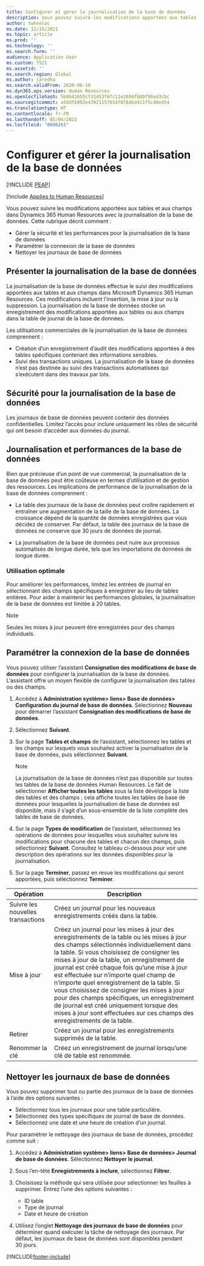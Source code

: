 ```yaml
---
title: Configurer et gérer la journalisation de la base de données
description: Vous pouvez suivre les modifications apportées aux tables et aux champs dans Dynamics 365 Human Resources avec la journalisation de la base de données.
author: twheeloc
ms.date: 12/15/2021
ms.topic: article
ms.prod: ''
ms.technology: ''
ms.search.form: ''
audience: Application User
ms.custom: 7521
ms.assetid: ''
ms.search.region: Global
ms.author: jaredha
ms.search.validFrom: 2020-06-10
ms.dyn365.ops.version: Human Resources
ms.openlocfilehash: 5b8641655cf31453f6fc11e2056fb6bf96a43cbc
ms.sourcegitcommit: a58dfb892e43921157014f0784bd411f5c40e454
ms.translationtype: HT
ms.contentlocale: fr-FR
ms.lasthandoff: 05/04/2022
ms.locfileid: "8696261"
---
```

# <a name="configure-and-manage-database-logging"></a>Configurer et gérer la journalisation de la base de données


[!INCLUDE [PEAP](../includes/peap-2.md)]

[!include [Applies to Human Resources](../includes/applies-to-hr.md)]

Vous pouvez suivre les modifications apportées aux tables et aux champs dans Dynamics 365 Human Resources avec la journalisation de la base de données. Cette rubrique décrit comment :

- Gérer la sécurité et les performances pour la journalisation de la base de données
- Paramétrer la connexion de la base de données
- Nettoyer les journaux de base de données

## <a name="overview-of-database-logging"></a>Présenter la journalisation de la base de données

La journalisation de la base de données effectue le suivi des modifications apportées aux tables et aux champs dans Microsoft Dynamics 365 Human Resources. Ces modifications incluent l’insertion, la mise à jour ou la suppression. La journalisation de la base de données stocke un enregistrement des modifications apportées aux tables ou aux champs dans la table de journal de la base de données.

Les utilisations commerciales de la journalisation de la base de données comprennent :

- Création d’un enregistrement d’audit des modifications apportées à des tables spécifiques contenant des informations sensibles.
- Suivi des transactions uniques. La journalisation de la base de données n’est pas destinée au suivi des transactions automatisées qui s’exécutent dans des travaux par lots.

## <a name="security-for-database-logging"></a>Sécurité pour la journalisation de la base de données

Les journaux de base de données peuvent contenir des données confidentielles. Limitez l’accès pour inclure uniquement les rôles de sécurité qui ont besoin d’accéder aux données du journal.

## <a name="database-logging-and-performance"></a>Journalisation et performances de la base de données

Bien que précieuse d’un point de vue commercial, la journalisation de la base de données peut être coûteuse en termes d’utilisation et de gestion des ressources. Les implications de performance de la journalisation de la base de données comprennent :

- La table des journaux de la base de données peut croître rapidement et entraîner une augmentation de la taille de la base de données. La croissance dépend de la quantité de données enregistrées que vous décidez de conserver. Par défaut, la table des journaux de la base de données ne conserve que 30 jours de données de journal. 

- La journalisation de la base de données peut nuire aux processus automatisés de longue durée, tels que les importations de données de longue durée.

### <a name="best-practices"></a>Utilisation optimale

Pour améliorer les performances, limitez les entrées de journal en sélectionnant des champs spécifiques à enregistrer au lieu de tables entières. Pour aider à maintenir les performances globales, la journalisation de la base de données est limitée à 20 tables.

> [!NOTE]
> Seules les mises à jour peuvent être enregistrées pour des champs individuels.

## <a name="set-up-database-logging"></a>Paramétrer la connexion de la base de données

Vous pouvez utiliser l’assistant **Consignation des modifications de base de données** pour configurer la journalisation de la base de données. L’assistant offre un moyen flexible de configurer la journalisation des tables ou des champs.

1. Accédez à **Administration système> liens> Base de données> Configuration du journal de base de données**. Sélectionnez **Nouveau** pour démarrer l’assistant **Consignation des modifications de base de données**.
2. Sélectionnez **Suivant**. 
3. Sur la page **Tables et champs** de l’assistant, sélectionnez les tables et les champs sur lesquels vous souhaitez activer la journalisation de la base de données, puis sélectionnez **Suivant**.

   > [!Note]
   > La journalisation de la base de données n’est pas disponible sur toutes les tables de la base de données Human Resources. Le fait de sélectionner **Afficher toutes les tables** sous la liste développe la liste des tables et des champs ; cela affiche toutes les tables de base de données pour lesquelles la journalisation de base de données est disponible, mais il s’agit d’un sous-ensemble de la liste complète des tables de base de données.

4. Sur la page **Types de modification** de l’assistant, sélectionnez les opérations de données pour lesquelles vous souhaitez suivre les modifications pour chacune des tables et chacun des champs, puis sélectionnez **Suivant**. Consultez le tableau ci-dessous pour voir une description des opérations sur les données disponibles pour la journalisation.
5. Sur la page **Terminer**, passez en revue les modifications qui seront apportées, puis sélectionnez **Terminer**.

| Opération | Description |
| -- | -- |
| Suivre les nouvelles transactions | Créez un journal pour les nouveaux enregistrements créés dans la table. |
| Mise à jour | Créez un journal pour les mises à jour des enregistrements de la table ou les mises à jour des champs sélectionnés individuellement dans la table. Si vous choisissez de consigner les mises à jour de la table, un enregistrement de journal est créé chaque fois qu’une mise à jour est effectuée sur n’importe quel champ de n’importe quel enregistrement de la table. Si vous choisissez de consigner les mises à jour pour des champs spécifiques, un enregistrement de journal est créé uniquement lorsque des mises à jour sont effectuées sur ces champs des enregistrements de la table. |
| Retirer | Créez un journal pour les enregistrements supprimés de la table. |
| Renommer la clé | Créez un enregistrement de journal lorsqu’une clé de table est renommée. |


## <a name="clean-up-database-logs"></a>Nettoyer les journaux de base de données

Vous pouvez supprimer tout ou partie des journaux de la base de données à l’aide des options suivantes :

- Sélectionnez tous les journaux pour une table particulière.
- Sélectionnez des types spécifiques de journal de base de données.
- Sélectionnez une date et une heure de création d’un journal.

Pour paramétrer le nettoyage des journaux de base de données, procédez comme suit : 

1. Accédez à **Administration système> liens> Base de données> Journal de base de données**. Sélectionnez **Nettoyer le journal**.
2. Sous l’en-tête **Enregistrements à inclure**, sélectionnez **Filtrer**.
3. Choisissez la méthode qui sera utilisée pour sélectionner les feuilles à supprimer. Entrez l’une des options suivantes :

   - ID table
   - Type de journal
   - Date et heure de création

4. Utilisez l’onglet **Nettoyage des journaux de base de données** pour déterminer quand exécuter la tâche de nettoyage des journaux. Par défaut, les journaux de base de données sont disponibles pendant 30 jours.


[!INCLUDE[footer-include](../includes/footer-banner.md)]
